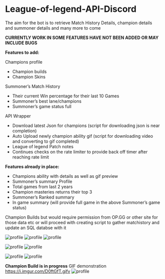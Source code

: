 # League-of-legend-API-Discord
The aim for the bot is to retrieve Match History Details, champion details and summoner details and many more to come
 
**CURRENTLY WORK IN SOME FEATURES HAVE NOT BEEN ADDED OR MAY INCLUDE BUGS**

**Features to add:**

Champions profile 
*	Champion builds
*	Champion Skins

Summoner’s Match History
*	Their current Win percentage for their last 10 Games
*	Summoner’s best lane/champions 
*	Summoner’s game status full

API Wrapper
*	Download latest Json for champions (script for downloading json is near completion)
*	Auto Upload newly champion ability gif (script for downloading video and converting to gif completed)
*	League of legend Patch notes
*	Continues checks on the rate limiter to provide back off timer after reaching rate limit



**Features already in place:**
*	Champions ability with details as well as gif preview
*	Summoner’s summary Profile 
*	Total games from last 2 years
*	Champion masteries returns their top 3
*	Summoner’s Ranked summary
*	In game summary (will provide full game in the above Summoner’s game status)


Champion Builds but would require permission from OP.GG or other site for those data etc or will proceed with creating script to gather matchistory and update an SQL databse with it

![profile](https://i.imgur.com/fnHSfOS.png)
![profile](https://i.imgur.com/6pjSOxF.png)
![profile](https://i.imgur.com/Wh55An0.png)

![profile](https://i.imgur.com/gc3b5Db.png)
![profile](https://i.imgur.com/aBsQ6C0.png)

![profile](https://i.imgur.com/lNOXOcl.png)
![profile](https://i.imgur.com/trQJFhQ.png)

**Champion Build is in progress**
GIF demonstration https://i.imgur.com/D0ftGfT.gifv
![profile](https://i.imgur.com/h6YENEx.png)

